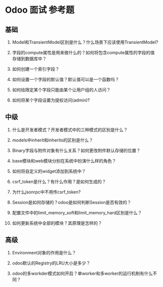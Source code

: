# Odoo 面试 参考题

## 基础

1. Model和TransientModel区别是什么？什么场景下应该使用TransientModel?

2. 字段的compute属性是用来做什么的？如何将包含compute属性的字段的值存储到数据库中？

3. 如何创建一个索引字段？

4. 如何设置一个字段的默认值？默认值可以是一个函数吗？

5. 如何给限定某个字段只能由某个让用户组的人访问？

6. 如何将某个字段设置为提权访问(admin)?



## 中级

1. 什么是开发者模式？开发者模式中的三种模式的区别是什么？

2. models中inherit和inherits的区别是什么？

3. Binary字段与附件对象有什么关系？如何更改附件默认存储的位置？

4. base模块和web模块分别在系统中扮演什么样的角色？

5. 如何将自定义的widget添加到系统中？

6. csrf_token是什么？有什么作用？是如何生成的？

7. 为什么jsonrpc中不用传csrf_token?

8. Session是如何存储的？odoo是如何判断Session是否有效的？

9. 配置文件中的limit_memory_soft和limit_memory_hard区别是什么？

10. 如何更新系统中全部的模块？其原理是怎样的？

## 高级

1. Environment对象的作用是什么？

2. odoo默认的Registry的LRU大小是多少？

3. odoo的多workder模式如何开启？单worker和多worker的运行机制有什么不同？